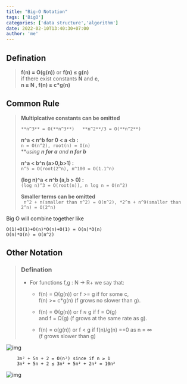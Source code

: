 ```yaml
---
title: "Big-O Notation"
tags: ['BigO']
categories: ['data structure','algorithm']
date: 2022-02-10T13:40:30+07:00
author: 'me'
---
```

## Defination

>**f(n) = O(g(n))** or **f(n) ≤ g(n)**  
>if there exist constants **N** and **c**,  
>**n ≥ N , f(n) ≥ c*g(n)**  

## Common Rule
>**Multiplcative constants can be omitted**  
>
>`**n^3** = O(**n^3**)  
**n^2**/3 = O(**n^2**)`  
>
>**n^a < n^b for 0 < a <b :**  
>`n = O(n^2), root(n) = O(n)`  
>***using *__n for a__* and __n for b__*  
>
>**n^a < b^n (a>0,b>1) :**  
>`n^5 = O(root(2^n), n^100 = O(1.1^n)`  
>
>**(log n)^a < n^b (a,b > 0) :**  
>`(log n)^3 = O(root(n)), n log n = O(n^2)`  
>
>**Smaller terms can be omitted**  
>`
n^2 + n(smaller than n^2) = O(n^2), *2^n + n^9(smaller than 2^n) = O(2^n)`  
>
Big O will combine together like  
```
O(1)+O(1)+O(n)*O(n)+O(1) = O(n)*O(n)
O(n)*O(n) = O(n^2)
```
## Other Notation
>### Defination
>- For functions f,g : N -> R+ we say that:  
>
>   - f(n) = Ω(g(n)) or f >= g if for some c,  
>  f(n) >= c*g(n) (f grows no slower than g).  
>
>   - f(n) = Θ(g(n)) or f ≈ g if f = O(g)  
> and f =  Ω(g) (f grows at the same rate as g).  
>
>   - f(n) = o(g(n)) or f < g if f(n)/g(n) ==0 as n = ∞  
> (f grows slower than g)
>

![img](https://miro.medium.com/max/1200/1*5ZLci3SuR0zM_QlZOADv8Q.jpeg)


```
    3n² + 5n + 2 = O(n²) since if n ≥ 1
    3n² + 5n + 2 ≤ 3n² + 5n² + 2n² = 10n²
```
![img](/blog/function/big-o-growth-rate.PNG)